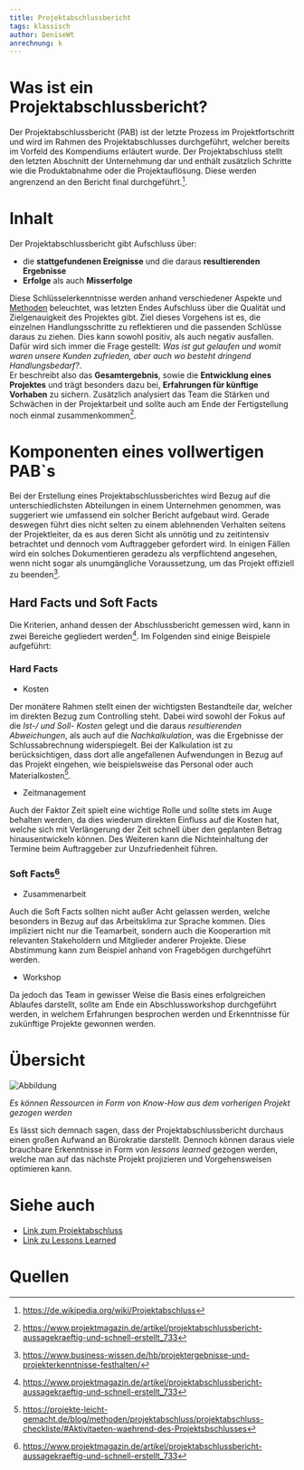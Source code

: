 ```yaml
---
title: Projektabschlussbericht
tags: klassisch
author: DeniseWt
anrechnung: k 
---
```





# Was ist ein Projektabschlussbericht?

Der Projektabschlussbericht (PAB) ist der letzte Prozess im Projektfortschritt und wird im Rahmen des Projektabschlusses durchgeführt, welcher bereits im Vorfeld des 
Kompendiums erläutert wurde. Der Projektabschluss stellt den letzten Abschnitt der Unternehmung dar und enthält zusätzlich Schritte wie die Produktabnahme oder die
Projektauflösung. Diese werden angrenzend an den Bericht final durchgeführt.[^1]. 

# Inhalt

Der Projektabschlussbericht gibt Aufschluss über:
* die **stattgefundenen Ereignisse** und die daraus **resultierenden Ergebnisse**
* **Erfolge** als auch **Misserfolge**

Diese Schlüsselerkenntnisse werden anhand verschiedener Aspekte und [Methoden](Methoden.md) beleuchtet, was letzten Endes Aufschluss über die Qualität und Zielgenauigkeit des Projektes gibt.
Ziel dieses 
Vorgehens ist es, die einzelnen Handlungsschritte zu reflektieren und die passenden Schlüsse daraus zu ziehen. Dies kann sowohl positiv, als auch negativ ausfallen. 
Dafür wird sich immer die Frage gestellt: *Was ist gut gelaufen und womit waren unsere Kunden zufrieden, aber auch wo besteht dringend Handlungsbedarf?*.   
  Er beschreibt also das **Gesamtergebnis**, sowie die **Entwicklung eines Projektes** und trägt besonders dazu bei, **Erfahrungen für künftige Vorhaben** zu sichern. 
Zusätzlich analysiert das Team die Stärken und Schwächen in der Projektarbeit und sollte auch am Ende der Fertigstellung noch einmal zusammenkommen[^2].

# Komponenten eines vollwertigen PAB`s

Bei der Erstellung eines Projektabschlussberichtes wird Bezug auf die unterschiedlichsten Abteilungen in einem Unternehmen genommen, was suggeriert 
wie umfassend ein solcher Bericht aufgebaut wird.
  Gerade deswegen führt dies nicht selten zu einem ablehnenden Verhalten seitens der Projektleiter, da es aus deren Sicht als unnötig und
zu zeitintensiv betrachtet und dennoch vom Auftraggeber gefordert wird. In einigen Fällen wird ein solches Dokumentieren geradezu als verpflichtend angesehen, wenn nicht 
sogar als unumgängliche Voraussetzung, um das Projekt offiziell zu beenden[^3].

## Hard Facts und Soft Facts

Die Kriterien, anhand dessen der Abschlussbericht gemessen wird, kann in zwei Bereiche gegliedert werden[^2]. Im Folgenden sind einige Beispiele aufgeführt:

### Hard Facts

* Kosten

Der monätere Rahmen stellt einen der wichtigsten Bestandteile dar, welcher im direkten Bezug zum Controlling steht. Dabei wird sowohl der Fokus auf die *Ist-/ 
und Soll- Kosten* gelegt und die daraus *resultierenden
Abweichungen*, als auch auf die *Nachkalkulation*, was die Ergebnisse der Schlussabrechnung widerspiegelt. Bei der Kalkulation ist zu berücksichtigen, dass dort alle 
angefallenen Aufwendungen in Bezug auf das Projekt eingehen, wie beispielsweise das Personal oder auch Materialkosten[^4].

* Zeitmanagement

Auch der Faktor Zeit spielt eine wichtige Rolle und sollte stets im Auge behalten werden, da dies wiederum direkten Einfluss auf die Kosten hat, welche sich mit 
Verlängerung der Zeit schnell über den geplanten Betrag hinausentwickeln können. Des Weiteren kann die Nichteinhaltung der Termine beim Auftraggeber zur Unzufriedenheit
führen.

### Soft Facts[^2]

* Zusammenarbeit

Auch die Soft Facts sollten nicht außer Acht gelassen werden, welche besonders in Bezug auf das Arbeitsklima zur Sprache kommen. Dies impliziert nicht nur die
Teamarbeit, sondern auch die Kooperartion mit relevanten Stakeholdern und Mitglieder anderer Projekte. Diese Abstimmung kann zum Beispiel anhand von Fragebögen
durchgeführt werden.

* Workshop

Da jedoch das Team in gewisser Weise die Basis eines erfolgreichen Ablaufes darstellt, sollte am Ende ein Abschlussworkshop durchgeführt werden, in welchem Erfahrungen 
besprochen werden und Erkenntnisse für zukünftige Projekte gewonnen werden. 

# Übersicht

![Abbildung](https://www.peterjohann-consulting.de/_images/peco-pm-projektabschluss-erfahrungssicherung-xl.png)  
  
  
  
*Es können Ressourcen in Form von Know-How aus dem vorherigen Projekt gezogen werden*   



  Es lässt sich demnach sagen, dass der Projektabschlussbericht durchaus einen großen Aufwand an Bürokratie darstellt. Dennoch können daraus viele brauchbare
Erkenntnisse in Form von *lessons learned* gezogen werden, welche man auf das nächste Projekt projizieren und Vorgehensweisen optimieren kann. 






# Siehe auch

* [Link zum Projektabschluss](Projektabschluss.md)
* [Link zu Lessons Learned](Lessons_Learned.md)  



# Quellen

[^1]: https://de.wikipedia.org/wiki/Projektabschluss
[^2]: https://www.projektmagazin.de/artikel/projektabschlussbericht-aussagekraeftig-und-schnell-erstellt_733
[^3]: https://www.business-wissen.de/hb/projektergebnisse-und-projekterkenntnisse-festhalten/
[^4]: https://projekte-leicht-gemacht.de/blog/methoden/projektabschluss/projektabschluss-checkliste/#Aktivitaeten-waehrend-des-Projektsbschlusses

